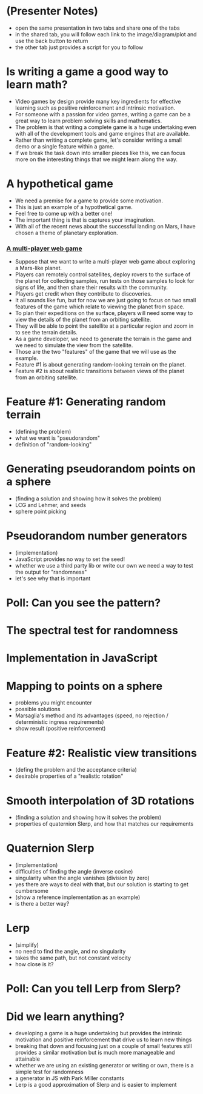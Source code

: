 # (Presenter Notes)

- open the same presentation in two tabs
  and share one of the tabs
- in the shared tab, you will follow each link
  to the image/diagram/plot
  and use the back button to return
- the other tab just provides a script for you to follow

# Is writing a game a good way to learn math?

- Video games by design
  provide many key ingredients for effective learning
  such as positive reinforcement
  and intrinsic motivation.
- For someone with a passion for video games,
  writing a game can be a great way
  to learn problem solving skills
  and mathematics.
- The problem is that writing a complete game
  is a huge undertaking
  even with all of the development tools
  and game engines
  that are available.
- Rather than writing a complete game,
  let's consider writing a small demo
  or a single feature within a game.
- If we break the task down into smaller pieces like this,
  we can focus more on the interesting things
  that we might learn along the way.

# A hypothetical game

- We need a premise for a game
  to provide some motivation.
- This is just an example
  of a hypothetical game.
- Feel free to come up with a better one!
- The important thing is that is captures your imagination.
- With all of the recent news
  about the successful landing on Mars,
  I have chosen a theme
  of planetary exploration.

### [A multi-player web game](./rover.png)

- Suppose that we want to write a multi-player web game
  about exploring a Mars-like planet.
- Players can remotely control satellites,
  deploy rovers to the surface of the planet
  for collecting samples,
  run tests on those samples
  to look for signs of life,
  and then share their results
  with the community.
- Players get credit when they contribute to discoveries.
- It all sounds like fun,
  but for now we are just going to focus
  on two small features of the game
  which relate to viewing the planet from space.
- To plan their expeditions on the surface,
  players will need some way to view
  the details of the planet
  from an orbiting satellite.
- They will be able to point the satellite
  at a particular region and zoom in
  to see the terrain details.
- As a game developer,
  we need to generate the terrain in the game
  and we need to simulate the view from the satellite.
- Those are the two "features" of the game
  that we will use as the example.
- Feature #1 is about generating
  random-looking terrain on the planet.
- Feature #2 is about realistic transitions
  between views of the planet from
  an orbiting satellite.

# Feature #1: Generating random terrain

- (defining the problem)
- what we want is "pseudorandom"
- definition of "random-looking"

# Generating pseudorandom points on a sphere

- (finding a solution and showing how it solves the problem)
- LCG and Lehmer, and seeds
- sphere point picking

# Pseudorandom number generators

- (implementation)
- JavaScript provides no way to set the seed!
- whether we use a third party lib or write our own
  we need a way to test the output for "randomness"
- let's see why that is important

# Poll: Can you see the pattern?

# The spectral test for randomness

# Implementation in JavaScript

# Mapping to points on a sphere

- problems you might encounter
- possible solutions
- Marsaglia's method and its advantages (speed, no rejection / deterministic ingress requirements)
- show result (positive reinforcement)

# Feature #2: Realistic view transitions

- (defing the problem and the acceptance criteria)
- desirable properties of a "realistic rotation"

# Smooth interpolation of 3D rotations

- (finding a solution and showing how it solves the problem)
- properties of quaternion Slerp, and how that matches our requirements

# Quaternion Slerp

- (implementation)
- difficulties of finding the angle (inverse cosine)
- singularity when the angle vanishes (division by zero)
- yes there are ways to deal with that, but our solution is starting to get cumbersome
- (show a reference implementation as an example)
- is there a better way?

# Lerp

- (simplify)
- no need to find the angle, and no singularity
- takes the same path, but not constant velocity
- how close is it?

# Poll: Can you tell Lerp from Slerp?

# Did we learn anything?

- developing a game is a huge undertaking
  but provides the intrinsic motivation and positive reinforcement
  that drive us to learn new things
- breaking that down and focusing just on a couple of small features
  still provides a similar motivation
  but is much more manageable and attainable
- whether we are using an existing generator or writing or own,
  there is a simple test for randomness
- a generator in JS with Park Miller constants
- Lerp is a good approximation of Slerp
  and is easier to implement
